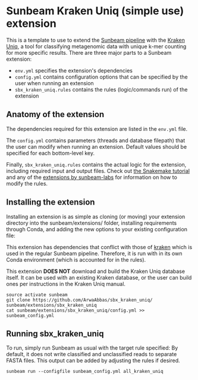 # Sunbeam Kraken Uniq (simple use) extension 

This is a template to use to extend the [Sunbeam pipeline](https://github.com/sunbeam-labs/sunbeam) with the [Kraken Uniq](https://github.com/fbreitwieser/krakenuniq), a tool for classifying metagenomic data with unique k-mer counting for more specific results. There are three major parts to a Sunbeam extension: 

 - `env.yml` specifies the extension's dependencies
 - `config.yml` contains configuration options that can be specified by the user when running an extension
 - `sbx_kraken_uniq.rules` contains the rules (logic/commands run) of the extension
 
## Anatomy of the extension

The dependencies required for this extension are listed in the `env.yml` file.

The `config.yml` contains parameters (threads and database filepath) that the user can modify when running an extension. Default values should be specified for each bottom-level key.

Finally, `sbx_kraken_uniq.rules` contains the actual logic for the extension, including required input and output files. Check out [the Snakemake tutorial](http://snakemake.readthedocs.io/en/stable/tutorial/basics.html) and any of the [extensions by sunbeam-labs](https://github.com/sunbeam-labs) for information on how to modify the rules.

## Installing the extension

Installing an extension is as simple as cloning (or moving) your extension directory into the sunbeam/extensions/ folder, installing requirements through Conda, and adding the new options to your existing configuration file: 

This extension has dependencies that conflict with those of [kraken](http://ccb.jhu.edu/software/kraken/) which is used in the regular Sunbeam pipeline. Therefore, it is run with in its own Conda environment (which is accounted for in the rules).

This extension **DOES NOT** download and build the Kraken Uniq database itself. It can be used with an existing Kraken database, or the user can build ones per instructions in the Kraken Uniq manual.

    source activate sunbeam 
    git clone https://github.com/ArwaAbbas/sbx_kraken_uniq/ sunbeam/extensions/sbx_kraken_uniq
    cat sunbeam/extensions/sbx_kraken_uniq/config.yml >> sunbeam_config.yml

## Running sbx_kraken_uniq

To run, simply run Sunbeam as usual with the target rule specified:
By default, it does not write classified and unclassified reads to separate FASTA files. This output can be added by adjusting the rules if desired.

    sunbeam run --configfile sunbeam_config.yml all_kraken_uniq
    
